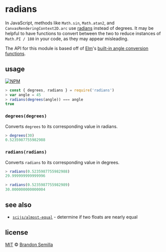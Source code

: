 # radians
In JavaScript, methods like `Math.sin`, `Math.atan2`, and `CanvasRenderingContext2D.arc` use [radians](https://en.wikipedia.org/wiki/Radian) instead of degrees. It may be helpful to have functions to convert between the two to reduce instances of `Math.PI / 180` in your code, as they may appear misleading.

The API for this module is based off of [Elm](http://elm-lang.org)'s [built-in angle conversion functions](http://package.elm-lang.org/packages/elm-lang/core/5.1.1/Basics#angle-conversions).

## usage
[![NPM](https://nodei.co/npm/radians.png?mini)](https://www.npmjs.com/package/radians)
```js
> const { degrees, radians } = require('radians')
> var angle = 45
> radians(degrees(angle)) === angle
true
```

### `degrees(degrees)`
Converts `degrees` to its corresponding value in radians.
```js
> degrees(30)
0.5235987755982988
```

### `radians(radians)`
Converts `radians` to its corresponding value in degrees.
```js
> radians(0.5235987755982988)
29.999999999999996

> radians(0.5235987755982989)
30.000000000000004
```

## see also
- [`scijs/almost-equal`](https://github.com/scijs/almost-equal) - determine if two floats are nearly equal

## license
[MIT](https://opensource.org/licenses/MIT) © [Brandon Semilla](https://git.io/semibran)
